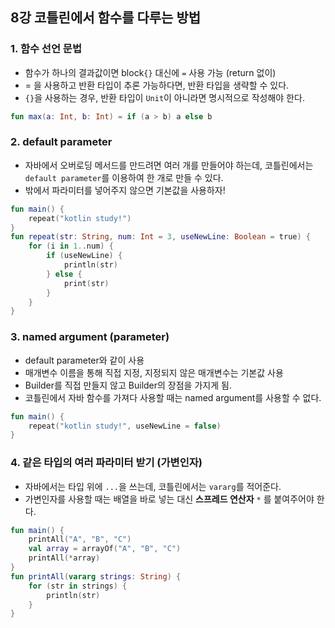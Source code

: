 ## 8강 코틀린에서 함수를 다루는 방법
### 1. 함수 선언 문법
- 함수가 하나의 결과값이면 block`{}` 대신에 `=` 사용 가능 (return 없이)
- = 을 사용하고 반환 타입이 추론 가능하다면, 반환 타입을 생략할 수 있다.
- `{}`을 사용하는 경우, 반환 타입이 `Unit`이 아니라면 명시적으로 작성해야 한다.
```kotlin
fun max(a: Int, b: Int) = if (a > b) a else b
```
### 2. default parameter
- 자바에서 오버로딩 메서드를 만드려면 여러 개를 만들어야 하는데, 코틀린에서는 `default parameter`를 이용하여 한 개로 만들 수 있다.
- 밖에서 파라미터를 넣어주지 않으면 기본값을 사용하자!
```kotlin
fun main() {
    repeat("kotlin study!")
}
fun repeat(str: String, num: Int = 3, useNewLine: Boolean = true) {
    for (i in 1..num) {
        if (useNewLine) {
            println(str)
        } else {
            print(str)
        }
    }
}
```
### 3. named argument (parameter)
- default parameter와 같이 사용
- 매개변수 이름을 통해 직접 지정, 지정되지 않은 매개변수는 기본값 사용
- Builder를 직접 만들지 않고 Builder의 장점을 가지게 됨.
- 코틀린에서 자바 함수를 가져다 사용할 때는 named argument를 사용할 수 없다.
```kotlin
fun main() {
    repeat("kotlin study!", useNewLine = false)
}
```
### 4. 같은 타입의 여러 파라미터 받기 (가변인자)
- 자바에서는 타입 위에 `...`을 쓰는데, 코틀린에서는 `vararg`를 적어준다.
- 가변인자를 사용할 때는 배열을 바로 넣는 대신 **스프레드 연산자** `*` 를 붙여주어야 한다.
```kotlin
fun main() {
    printAll("A", "B", "C")
    val array = arrayOf("A", "B", "C")
    printAll(*array)
}
fun printAll(vararg strings: String) {
    for (str in strings) {
        println(str)
    }
}
```
